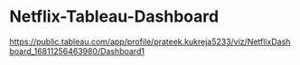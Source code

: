 # Netflix-Tableau-Dashboard
https://public.tableau.com/app/profile/prateek.kukreja5233/viz/NetflixDashboard_16811256463980/Dashboard1

